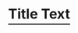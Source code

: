 <!DOCTYPE html>
<html lang="en">
<head>
    <style>
        .title {
            display: inline-block;
            position: relative;
        }
        .title::after {
            content: "";
            display: block;
            width: 100%;
            height: 2px;
            background-color: black;
            position: absolute;
            left: 0;
            bottom: -5px; /* Adjust the position as needed */
        }
    </style>
</head>
<body>
    <h1 class="title">Title Text</h1>
</body>
</html>
